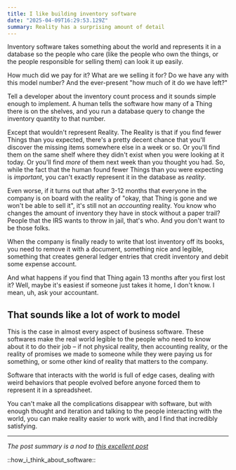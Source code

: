 ```yaml
---
title: I like building inventory software
date: "2025-04-09T16:29:53.129Z"
summary: Reality has a surprising amount of detail
---
```


Inventory software takes something about the world and represents it in a database so the people who care (like the people who own the things, or the people responsible for selling them) can look it up easily.

How much did we pay for it?  What are we selling it for?  Do we have any with this model number? And the ever-present "how much of it do we have left?"

Tell a developer about the inventory count process and it sounds simple enough to implement.  A human tells the software how many of a Thing there is on the shelves, and you run a database query to change the inventory quantity to that number.

Except that wouldn't represent Reality.  The Reality is that if you find fewer Things than you expected, there's a pretty decent chance that you'll discover the missing items somewhere else in a week or so.  Or you'll find them on the same shelf where they didn't exist when you were looking at it today.  Or you'll find *more* of them next week than you thought you had.  So, while the fact that the human found fewer Things than you were expecting is *important*, you can't exactly represent it in the database as *reality*.

Even worse, if it turns out that after 3-12 months that everyone in the company is on board with the reality of "okay, that Thing is gone and we won't be able to sell it", it's still not an *accounting* reality.  You know who changes the amount of inventory they have in stock without a paper trail?  People that the IRS wants to throw in jail, that's who.  And you don't want to be those folks.

When the company is finally ready to write that lost inventory off its books, you need to remove it with a document, something nice and legible, something that creates general ledger entries that credit inventory and debit some expense account.

And what happens if you find that Thing again 13 months after you first lost it?  Well, maybe it's easiest if someone just takes it home, I don't know.  I mean, uh, ask your accountant.

## That sounds like a lot of work to model

This is the case in almost every aspect of business software.  These softwares make the real world legible to the people who need to know about it to do their job – if not physical reality, then accounting reality, or the reality of promises we made to someone while they were paying us for something, or some other kind of reality that matters to the company.

Software that interacts with the world is full of edge cases, dealing with weird behaviors that people evolved before anyone forced them to represent it in a spreadsheet.

You can't make all the complications disappear with software, but with enough thought and iteration and talking to the people interacting with the world, you can make reality easier to work with, and I find that incredibly satisfying.

---

*The post summary is a nod to [this excellent post](http://johnsalvatier.org/blog/2017/reality-has-a-surprising-amount-of-detail)*

::how_i_think_about_software::
